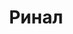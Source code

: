 --- 
title: "Ринал" 
site: "" 
town: "Алушта" 
tel: ["+380 (6560) 2-52-54"] 
address: "Крым, Алушта, ул. Красноармейская, 15" 
mail: "" 
--- 